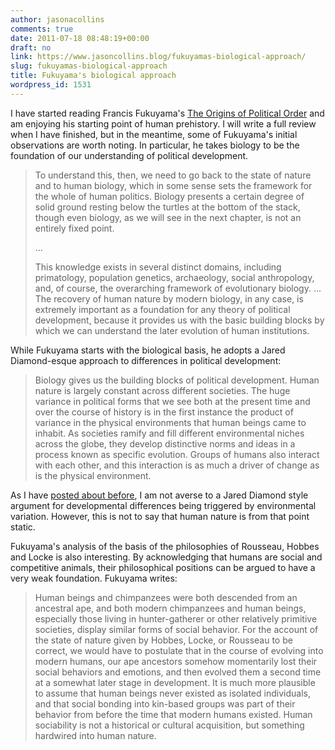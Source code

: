 ```yaml
---
author: jasonacollins
comments: true
date: 2011-07-18 08:48:19+00:00
draft: no
link: https://www.jasoncollins.blog/fukuyamas-biological-approach/
slug: fukuyamas-biological-approach
title: Fukuyama's biological approach
wordpress_id: 1531
---
```


I have started reading Francis Fukuyama's [The Origins of Political Order](https://www.jasoncollins.blog/fukuyamas-the-origins-of-political-order/) and am enjoying his starting point of human prehistory. I will write a full review when I have finished, but in the meantime, some of Fukuyama's initial observations are worth noting. In particular, he takes biology to be the foundation of our understanding of political development.


<blockquote>To understand this, then, we need to go back to the state of nature and to human biology, which in some sense sets the framework for the whole of human politics. Biology presents a certain degree of solid ground resting below the turtles at the bottom of the stack, though even biology, as we will see in the next chapter, is not an entirely fixed point.

...

This knowledge exists in several distinct domains, including primatology, population genetics, archaeology, social anthropology, and, of course, the overarching framework of evolutionary biology. ... The recovery of human nature by modern biology, in any case, is extremely important as a foundation for any theory of political development, because it provides us with the basic building blocks by which we can understand the later evolution of human institutions.</blockquote>


While Fukuyama starts with the biological basis, he adopts a Jared Diamond-esque approach to differences in political development:


<blockquote>Biology gives us the building blocks of political development. Human nature is largely constant across different societies. The huge variance in political forms that we see both at the present time and over the course of history is in the first instance the product of variance in the physical environments that human beings came to inhabit. As societies ramify and fill different environmental niches across the globe, they develop distinctive norms and ideas in a process known as specific evolution. Groups of humans also interact with each other, and this interaction is as much a driver of change as is the physical environment.</blockquote>


As I have [posted about before](https://www.jasoncollins.blog/diamond-on-biological-differences/), I am not averse to a Jared Diamond style argument for developmental differences being triggered by environmental variation. However, this is not to say that human nature is from that point static.

Fukuyama's analysis of the basis of the philosophies of Rousseau, Hobbes and Locke is also interesting. By acknowledging that humans are social and competitive animals, their philosophical positions can be argued to have a very weak foundation. Fukuyama writes:


<blockquote>Human beings and chimpanzees were both descended from an ancestral ape, and both modern chimpanzees and human beings, especially those living in hunter-gatherer or other relatively primitive societies, display similar forms of social behavior. For the account of the state of nature given by Hobbes, Locke, or Rousseau to be correct, we would have to postulate that in the course of evolving into modern humans, our ape ancestors somehow momentarily lost their social behaviors and emotions, and then evolved them a second time at a somewhat later stage in development. It is much more plausible to assume that human beings never existed as isolated individuals, and that social bonding into kin-based groups was part of their behavior from before the time that modern humans existed. Human sociability is not a historical or cultural acquisition, but something hardwired into human nature.</blockquote>



